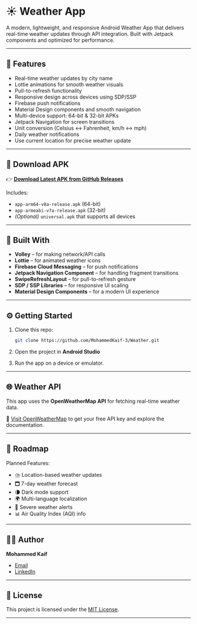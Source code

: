 # ☀️ Weather App

A modern, lightweight, and responsive Android Weather App that delivers real-time weather updates through API integration. Built with Jetpack components and optimized for performance.

---

## 🌟 Features

* Real-time weather updates by city name
* Lottie animations for smooth weather visuals
* Pull-to-refresh functionality
* Responsive design across devices using SDP/SSP
* Firebase push notifications
* Material Design components and smooth navigation
* Multi-device support: 64-bit & 32-bit APKs
* Jetpack Navigation for screen transitions
* Unit conversion (Celsius ↔ Fahrenheit, km/h ↔ mph)
* Daily weather notifications
* Use current location for precise weather update

---

## 📲 Download APK

👉 **[Download Latest APK from GitHub Releases](https://github.com/MohammedKaif-3/Weather/releases/download/v1.0.0/weather.apk)**

Includes:

* `app-arm64-v8a-release.apk` (64-bit)
* `app-armeabi-v7a-release.apk` (32-bit)
* *(Optional)* `universal.apk` that supports all devices

---

## 🧰 Built With

* **Volley** – for making network/API calls
* **Lottie** – for animated weather icons
* **Firebase Cloud Messaging** – for push notifications
* **Jetpack Navigation Component** – for handling fragment transitions
* **SwipeRefreshLayout** – for pull-to-refresh gesture
* **SDP / SSP Libraries** – for responsive UI scaling
* **Material Design Components** – for a modern UI experience

---

## ⚙️ Getting Started

1. Clone this repo:

   ```bash
   git clone https://github.com/MohammedKaif-3/Weather.git
   ```

2. Open the project in **Android Studio**

3. Run the app on a device or emulator.

---

## 🌐 Weather API

This app uses the **OpenWeatherMap API** for fetching real-time weather data.

🔗 [Visit OpenWeatherMap](https://openweathermap.org/api) to get your free API key and explore the documentation.

---

## 🚳️ Roadmap

Planned Features:

* ⛈️ Location-based weather updates
* 🗖️ 7-day weather forecast
* 🌘 Dark mode support
* 🌍 Multi-language localization
* 🚨 Severe weather alerts
* 📊 Air Quality Index (AQI) info

---

## 👨‍💻 Author

 **Mohammed Kaif**
* [Email](mailto:mohammedzaif61@gmail.com)
* [LinkedIn](https://www.linkedin.com/in/mohammedkaif003/)

---

## 📄 License

This project is licensed under the [MIT License](LICENSE).

---
